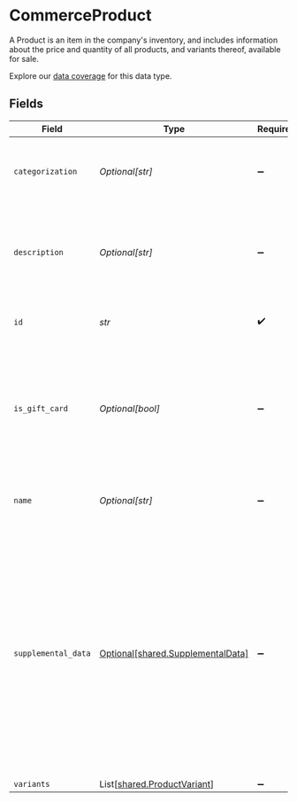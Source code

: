 # CommerceProduct

A Product is an item in the company's inventory, and includes information about the price and quantity of all products, and variants thereof, available for sale.

Explore our [data coverage](https://knowledge.codat.io/supported-features/commerce?view=tab-by-data-type&dataType=commerce-products) for this data type.



## Fields

| Field                                                                                                                                                                                                                                                                                       | Type                                                                                                                                                                                                                                                                                        | Required                                                                                                                                                                                                                                                                                    | Description                                                                                                                                                                                                                                                                                 | Example                                                                                                                                                                                                                                                                                     |
| ------------------------------------------------------------------------------------------------------------------------------------------------------------------------------------------------------------------------------------------------------------------------------------------- | ------------------------------------------------------------------------------------------------------------------------------------------------------------------------------------------------------------------------------------------------------------------------------------------- | ------------------------------------------------------------------------------------------------------------------------------------------------------------------------------------------------------------------------------------------------------------------------------------------- | ------------------------------------------------------------------------------------------------------------------------------------------------------------------------------------------------------------------------------------------------------------------------------------------- | ------------------------------------------------------------------------------------------------------------------------------------------------------------------------------------------------------------------------------------------------------------------------------------------- |
| `categorization`                                                                                                                                                                                                                                                                            | *Optional[str]*                                                                                                                                                                                                                                                                             | :heavy_minus_sign:                                                                                                                                                                                                                                                                          | Retail category that the product is assigned to e.g. `Hardware`.                                                                                                                                                                                                                            | Hardware                                                                                                                                                                                                                                                                                    |
| `description`                                                                                                                                                                                                                                                                               | *Optional[str]*                                                                                                                                                                                                                                                                             | :heavy_minus_sign:                                                                                                                                                                                                                                                                          | Description of the product recorded in the commerce or point of sale platform.                                                                                                                                                                                                              | 1tb Western Digital Hard Drive                                                                                                                                                                                                                                                              |
| `id`                                                                                                                                                                                                                                                                                        | *str*                                                                                                                                                                                                                                                                                       | :heavy_check_mark:                                                                                                                                                                                                                                                                          | A unique, persistent identifier for this record                                                                                                                                                                                                                                             | 13d946f0-c5d5-42bc-b092-97ece17923ab                                                                                                                                                                                                                                                        |
| `is_gift_card`                                                                                                                                                                                                                                                                              | *Optional[bool]*                                                                                                                                                                                                                                                                            | :heavy_minus_sign:                                                                                                                                                                                                                                                                          | Whether the product represents a gift card or voucher that<br/>can be redeemed in the commerce or POS platform.<br/>                                                                                                                                                                        |                                                                                                                                                                                                                                                                                             |
| `name`                                                                                                                                                                                                                                                                                      | *Optional[str]*                                                                                                                                                                                                                                                                             | :heavy_minus_sign:                                                                                                                                                                                                                                                                          | Name of the product in the commerce or POS system                                                                                                                                                                                                                                           | Hard Drive                                                                                                                                                                                                                                                                                  |
| `supplemental_data`                                                                                                                                                                                                                                                                         | [Optional[shared.SupplementalData]](../../models/shared/supplementaldata.md)                                                                                                                                                                                                                | :heavy_minus_sign:                                                                                                                                                                                                                                                                          | Supplemental data is additional data you can include in our standard data types. <br/><br/>It is referenced as a configured dynamic key value pair that is unique to the accounting platform. [Learn more](https://docs.codat.io/using-the-api/supplemental-data/overview) about supplemental data. |                                                                                                                                                                                                                                                                                             |
| `variants`                                                                                                                                                                                                                                                                                  | List[[shared.ProductVariant](../../models/shared/productvariant.md)]                                                                                                                                                                                                                        | :heavy_minus_sign:                                                                                                                                                                                                                                                                          | N/A                                                                                                                                                                                                                                                                                         |                                                                                                                                                                                                                                                                                             |